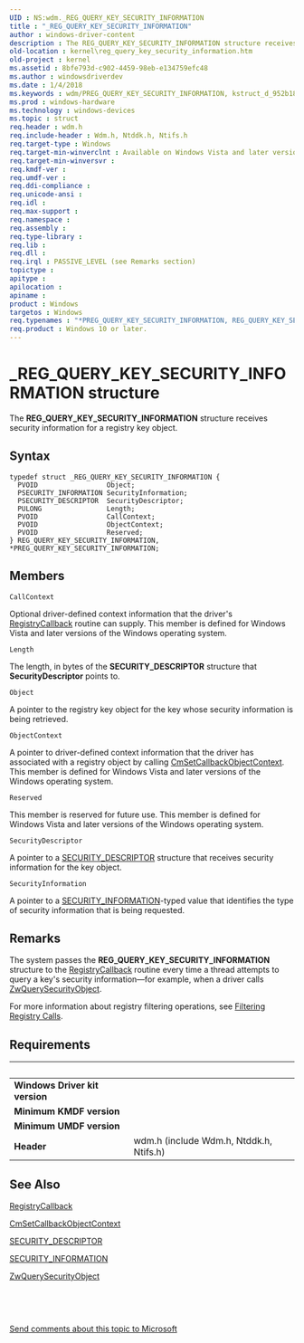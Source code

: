 ```yaml
---
UID : NS:wdm._REG_QUERY_KEY_SECURITY_INFORMATION
title : "_REG_QUERY_KEY_SECURITY_INFORMATION"
author : windows-driver-content
description : The REG_QUERY_KEY_SECURITY_INFORMATION structure receives security information for a registry key object.
old-location : kernel\reg_query_key_security_information.htm
old-project : kernel
ms.assetid : 8bfe793d-c902-4459-98eb-e134759efc48
ms.author : windowsdriverdev
ms.date : 1/4/2018
ms.keywords : wdm/PREG_QUERY_KEY_SECURITY_INFORMATION, kstruct_d_952b1831-9ce9-4f9e-8669-02480c0ad3a0.xml, *PREG_QUERY_KEY_SECURITY_INFORMATION, _REG_QUERY_KEY_SECURITY_INFORMATION, REG_QUERY_KEY_SECURITY_INFORMATION, wdm/REG_QUERY_KEY_SECURITY_INFORMATION, PREG_QUERY_KEY_SECURITY_INFORMATION, PREG_QUERY_KEY_SECURITY_INFORMATION structure pointer [Kernel-Mode Driver Architecture], kernel.reg_query_key_security_information, REG_QUERY_KEY_SECURITY_INFORMATION structure [Kernel-Mode Driver Architecture]
ms.prod : windows-hardware
ms.technology : windows-devices
ms.topic : struct
req.header : wdm.h
req.include-header : Wdm.h, Ntddk.h, Ntifs.h
req.target-type : Windows
req.target-min-winverclnt : Available on Windows Vista and later versions of the Windows operating system.
req.target-min-winversvr : 
req.kmdf-ver : 
req.umdf-ver : 
req.ddi-compliance : 
req.unicode-ansi : 
req.idl : 
req.max-support : 
req.namespace : 
req.assembly : 
req.type-library : 
req.lib : 
req.dll : 
req.irql : PASSIVE_LEVEL (see Remarks section)
topictype : 
apitype : 
apilocation : 
apiname : 
product : Windows
targetos : Windows
req.typenames : "*PREG_QUERY_KEY_SECURITY_INFORMATION, REG_QUERY_KEY_SECURITY_INFORMATION"
req.product : Windows 10 or later.
---
```


# _REG_QUERY_KEY_SECURITY_INFORMATION structure
The <b>REG_QUERY_KEY_SECURITY_INFORMATION</b> structure receives security information for a registry key object.

## Syntax
````
typedef struct _REG_QUERY_KEY_SECURITY_INFORMATION {
  PVOID                 Object;
  PSECURITY_INFORMATION SecurityInformation;
  PSECURITY_DESCRIPTOR  SecurityDescriptor;
  PULONG                Length;
  PVOID                 CallContext;
  PVOID                 ObjectContext;
  PVOID                 Reserved;
} REG_QUERY_KEY_SECURITY_INFORMATION, *PREG_QUERY_KEY_SECURITY_INFORMATION;
````

## Members


`CallContext`

Optional driver-defined context information that the driver's <a href="https://msdn.microsoft.com/library/windows/hardware/ff560903">RegistryCallback</a> routine can supply. This member is defined for Windows Vista and later versions of the Windows operating system.

`Length`

The length, in bytes of the <b>SECURITY_DESCRIPTOR</b> structure that <b>SecurityDescriptor</b> points to.

`Object`

A pointer to the registry key object for the key whose security information is being retrieved.

`ObjectContext`

A pointer to driver-defined context information that the driver has associated with a registry object by calling <a href="..\wdm\nf-wdm-cmsetcallbackobjectcontext.md">CmSetCallbackObjectContext</a>. This member is defined for Windows Vista and later versions of the Windows operating system.

`Reserved`

This member is reserved for future use. This member is defined for Windows Vista and later versions of the Windows operating system.

`SecurityDescriptor`

A pointer to a <a href="..\ntifs\ns-ntifs-_security_descriptor.md">SECURITY_DESCRIPTOR</a> structure that receives security information for the key object.

`SecurityInformation`

A pointer to a <a href="https://msdn.microsoft.com/library/windows/hardware/ff556635">SECURITY_INFORMATION</a>-typed value that identifies the type of security information that is being requested.

## Remarks
The system passes the <b>REG_QUERY_KEY_SECURITY_INFORMATION</b> structure to the <a href="https://msdn.microsoft.com/library/windows/hardware/ff560903">RegistryCallback</a> routine every time a thread attempts to query a key's security information—for example, when a driver calls <a href="..\ntifs\nf-ntifs-zwquerysecurityobject.md">ZwQuerySecurityObject</a>.

For more information about registry filtering operations, see <a href="https://msdn.microsoft.com/library/windows/hardware/ff545879">Filtering Registry Calls</a>.

## Requirements
| &nbsp; | &nbsp; |
| ---- |:---- |
| **Windows Driver kit version** |  |
| **Minimum KMDF version** |  |
| **Minimum UMDF version** |  |
| **Header** | wdm.h (include Wdm.h, Ntddk.h, Ntifs.h) |

## See Also

<a href="https://msdn.microsoft.com/library/windows/hardware/ff560903">RegistryCallback</a>

<a href="..\wdm\nf-wdm-cmsetcallbackobjectcontext.md">CmSetCallbackObjectContext</a>

<a href="..\ntifs\ns-ntifs-_security_descriptor.md">SECURITY_DESCRIPTOR</a>

<a href="https://msdn.microsoft.com/library/windows/hardware/ff556635">SECURITY_INFORMATION</a>

<a href="..\ntifs\nf-ntifs-zwquerysecurityobject.md">ZwQuerySecurityObject</a>

 

 

<a href="mailto:wsddocfb@microsoft.com?subject=Documentation%20feedback [kernel\kernel]:%20REG_QUERY_KEY_SECURITY_INFORMATION structure%20 RELEASE:%20(1/4/2018)&amp;body=%0A%0APRIVACY STATEMENT%0A%0AWe use your feedback to improve the documentation. We don't use your email address for any other purpose, and we'll remove your email address from our system after the issue that you're reporting is fixed. While we're working to fix this issue, we might send you an email message to ask for more info. Later, we might also send you an email message to let you know that we've addressed your feedback.%0A%0AFor more info about Microsoft's privacy policy, see http://privacy.microsoft.com/en-us/default.aspx." title="Send comments about this topic to Microsoft">Send comments about this topic to Microsoft</a>